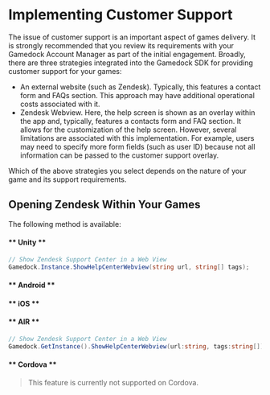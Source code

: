# Implementing Customer Support

The issue of customer support is an important aspect of games delivery. It is strongly recommended that you review its requirements with your Gamedock Account Manager as part of the initial engagement. Broadly, there are three strategies integrated into the Gamedock SDK for providing customer support for your games:
* An external website (such as Zendesk). Typically, this features a contact form and FAQs section. This approach may have additional operational costs associated with it.
* Zendesk Webview. Here, the help screen is shown as an overlay within the app and, typically, features a contacts form and FAQ section. It allows for the customization of the help screen. However, several limitations are associated with this implementation. For example, users may need to specify more form fields (such as user ID) because not all information can be passed to the customer support overlay.

Which of the above strategies you select depends on the nature of your game and its support requirements.

## Opening Zendesk Within Your Games

The following method is available:

<!-- tabs:start -->

#### ** Unity **

~~~C#
// Show Zendesk Support Center in a Web View 
Gamedock.Instance.ShowHelpCenterWebview(string url, string[] tags);
~~~

#### ** Android **



#### ** iOS **



#### ** AIR **

~~~C#
// Show Zendesk Support Center in a Web View 
Gamedock.GetInstance().ShowHelpCenterWebview(url:string, tags:string[]);
~~~

#### ** Cordova **

> This feature is currently not supported on Cordova.

<!-- tabs:end -->
